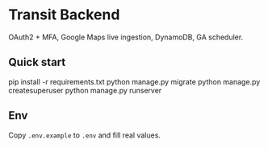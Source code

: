 # Transit Backend
OAuth2 + MFA, Google Maps live ingestion, DynamoDB, GA scheduler.

## Quick start
pip install -r requirements.txt
python manage.py migrate
python manage.py createsuperuser
python manage.py runserver

## Env
Copy `.env.example` to `.env` and fill real values.
